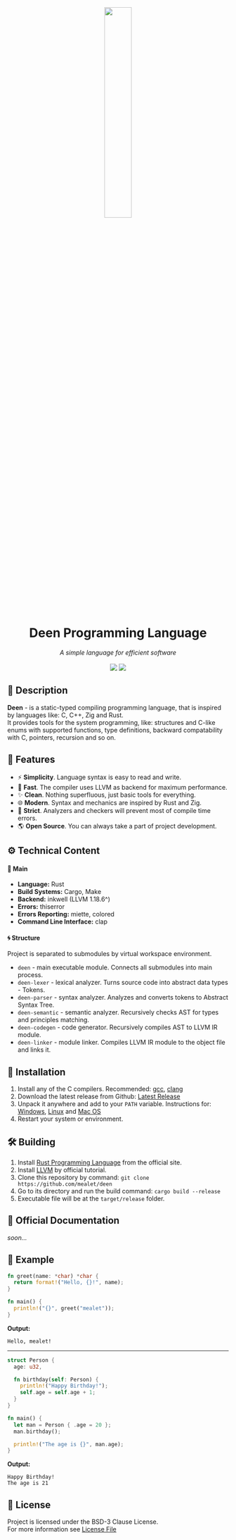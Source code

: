 [Latest Release]: https://github.com/mealet/deen/releases/latest

<div align="center">
  <picture>
    <img src="https://github.com/mealet/deen/blob/master/assets/Deen%20Logo.png" width="35%" />
  </picture>

  <div>
    <h1>Deen Programming Language</h1>
    <i>A simple language for efficient software</i>
  </div>
  <br/>
  <div>
    <a href="https://github.com/mealet/deen/releases/latest"><img src="https://img.shields.io/badge/dynamic/toml?url=https%3A%2F%2Fraw.githubusercontent.com%2Fmealet%2Fdeen%2Frefs%2Fheads%2Fmaster%2FCargo.toml%3Fraw%3Dtrue&query=workspace.package.version&logo=hackthebox&logoColor=fff&label=version&color=%2319a63e" /></a>
    <a href="https://github.com/mealet/deen/blob/master/LICENSE"><img src="https://img.shields.io/github/license/mealet/deen?style=flat&color=%2319a63e&logo=opensourcehardware&logoColor=fff" /></a>
  </div>
</div>

## 👀 Description
**Deen** - is a static-typed compiling programming language, that is inspired by languages like: C, C++, Zig and Rust. <br>
It provides tools for the system programming, like: structures and C-like enums with supported functions, type definitions, backward compatability with C, pointers, recursion and so on.

## 🎯 Features
* ⚡ **Simplicity**. Language syntax is easy to read and write.
* 🚀 **Fast**. The compiler uses LLVM as backend for maximum performance.
* ✨ **Clean**. Nothing superfluous, just basic tools for everything.
* 🌐 **Modern**. Syntax and mechanics are inspired by Rust and Zig.
* 📑 **Strict**. Analyzers and checkers will prevent most of compile time errors.
* 🌎 **Open Source**. You can always take a part of project development.

## ⚙️ Technical Content
#### 🔧 Main
- **Language:** Rust
- **Build Systems:** Cargo, Make
- **Backend:** inkwell (LLVM 1.18.6^)
- **Errors:** thiserror
- **Errors Reporting:** miette, colored
- **Command Line Interface:** clap

#### 🌀 Structure
Project is separated to submodules by virtual workspace environment.
- `deen` - main executable module. Connects all submodules into main process.
- `deen-lexer` - lexical analyzer. Turns source code into abstract data types - Tokens.
- `deen-parser` - syntax analyzer. Analyzes and converts tokens to Abstract Syntax Tree.
- `deen-semantic` - semantic analyzer. Recursively checks AST for types and principles matching.
- `deen-codegen` - code generator. Recursively compiles AST to LLVM IR module.
- `deen-linker` - module linker. Compiles LLVM IR module to the object file and links it.

## 💫 Installation
1. Install any of the C compilers. Recommended: [gcc](https://gcc.gnu.org/), [clang](https://clang.llvm.org/)
2. Download the latest release from Github: [Latest Release]
3. Unpack it anywhere and add to your `PATH` variable. Instructions for: [Windows](https://stackoverflow.com/questions/44272416/how-to-add-a-folder-to-path-environment-variable-in-windows-10-with-screensho), [Linux](https://phoenixnap.com/kb/linux-add-to-path) and [Mac OS](https://stackoverflow.com/questions/22465332/setting-path-environment-variable-in-macos-permanently)
4. Restart your system or environment.

## 🛠️ Building
1. Install [Rust Programming Language](https://www.rust-lang.org/) from the official site.
2. Install [LLVM](https://www.llvm.org/docs/GettingStarted.html) by official tutorial.
3. Clone this repository by command: `git clone https://github.com/mealet/deen`
4. Go to its directory and run the build command: `cargo build --release`
5. Executable file will be at the `target/release` folder.

## 📎 Official Documentation
_soon..._

## 🧊 Example
```rust
fn greet(name: *char) *char {
  return format!("Hello, {}!", name);
}

fn main() {
  println!("{}", greet("mealet"));
}
```
**Output:**
```
Hello, mealet!
```
----
```rust
struct Person {
  age: u32,

  fn birthday(self: Person) {
    println!("Happy Birthday!");
    self.age = self.age + 1;
  }
}

fn main() {
  let man = Person { .age = 20 };
  man.birthday();

  println!("The age is {}", man.age);
}
```
**Output:**
```
Happy Birthday!
The age is 21
```

## 👮 License
Project is licensed under the BSD-3 Clause License. <br>
For more information see [License File](https://github.com/mealet/deen/blob/master/LICENSE)
